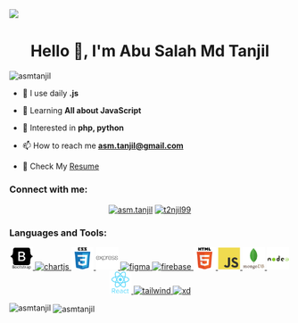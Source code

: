 <img src="https://www.canva.com/design/DAFULBR0wJw/qm19vTsNM-gusC9c-ND56Q/edit?utm_content=DAFULBR0wJw&utm_campaign=designshare&utm_medium=link2&utm_source=sharebutton">

<h1 align="center">Hello 👋, I'm Abu Salah Md Tanjil</h1>
<p align="left"> <img src="https://komarev.com/ghpvc/?username=asmtanjil&label=Profile%20views&color=0e75b6&style=flat" alt="asmtanjil" /> </p>

- 🔭 I use daily **.js**

- 🌱 Learning **All about JavaScript**

- 👯 Interested in **php, python**

- 📫 How to reach me **asm.tanjil@gmail.com**

- 📄 Check My <a href="https://drive.google.com/file/d/1roDcdkd4gdSJrbLr9Wn-_I4PJ3d6Vc8E/view?usp=share_link">Resume</a>

<h3 align="left">Connect with me:</h3>
<p align="center">
<a href="https://linkedin.com/in/asm.tanjil" target="blank"><img align="center" src="https://raw.githubusercontent.com/rahuldkjain/github-profile-readme-generator/master/src/images/icons/Social/linked-in-alt.svg" alt="asm.tanjil" height="30" width="40" /></a>
<a href="https://fb.com/t2njil99" target="blank"><img align="center" src="https://raw.githubusercontent.com/rahuldkjain/github-profile-readme-generator/master/src/images/icons/Social/facebook.svg" alt="t2njil99" height="30" width="40" /></a>
</p>

<h3 align="left">Languages and Tools:</h3>
<p align="center"> <a href="https://getbootstrap.com" target="_blank" rel="noreferrer"> <img src="https://raw.githubusercontent.com/devicons/devicon/master/icons/bootstrap/bootstrap-plain-wordmark.svg" alt="bootstrap" width="40" height="40"/> </a> <a href="https://www.chartjs.org" target="_blank" rel="noreferrer"> <img src="https://www.chartjs.org/media/logo-title.svg" alt="chartjs" width="40" height="40"/> </a> <a href="https://www.w3schools.com/css/" target="_blank" rel="noreferrer"> <img src="https://raw.githubusercontent.com/devicons/devicon/master/icons/css3/css3-original-wordmark.svg" alt="css3" width="40" height="40"/> </a> <a href="https://expressjs.com" target="_blank" rel="noreferrer"> <img src="https://raw.githubusercontent.com/devicons/devicon/master/icons/express/express-original-wordmark.svg" alt="express" width="40" height="40"/> </a> <a href="https://www.figma.com/" target="_blank" rel="noreferrer"> <img src="https://www.vectorlogo.zone/logos/figma/figma-icon.svg" alt="figma" width="40" height="40"/> </a> <a href="https://firebase.google.com/" target="_blank" rel="noreferrer"> <img src="https://www.vectorlogo.zone/logos/firebase/firebase-icon.svg" alt="firebase" width="40" height="40"/> </a> <a href="https://www.w3.org/html/" target="_blank" rel="noreferrer"> <img src="https://raw.githubusercontent.com/devicons/devicon/master/icons/html5/html5-original-wordmark.svg" alt="html5" width="40" height="40"/> </a> <a href="https://developer.mozilla.org/en-US/docs/Web/JavaScript" target="_blank" rel="noreferrer"> <img src="https://raw.githubusercontent.com/devicons/devicon/master/icons/javascript/javascript-original.svg" alt="javascript" width="40" height="40"/> </a> <a href="https://www.mongodb.com/" target="_blank" rel="noreferrer"> <img src="https://raw.githubusercontent.com/devicons/devicon/master/icons/mongodb/mongodb-original-wordmark.svg" alt="mongodb" width="40" height="40"/> </a> <a href="https://nodejs.org" target="_blank" rel="noreferrer"> <img src="https://raw.githubusercontent.com/devicons/devicon/master/icons/nodejs/nodejs-original-wordmark.svg" alt="nodejs" width="40" height="40"/> </a> <a href="https://reactjs.org/" target="_blank" rel="noreferrer"> <img src="https://raw.githubusercontent.com/devicons/devicon/master/icons/react/react-original-wordmark.svg" alt="react" width="40" height="40"/> </a> <a href="https://tailwindcss.com/" target="_blank" rel="noreferrer"> <img src="https://www.vectorlogo.zone/logos/tailwindcss/tailwindcss-icon.svg" alt="tailwind" width="40" height="40"/> </a> <a href="https://www.adobe.com/products/xd.html" target="_blank" rel="noreferrer"> <img src="https://cdn.worldvectorlogo.com/logos/adobe-xd.svg" alt="xd" width="40" height="40"/> </a> </p>

<p><img align="left" src="https://github-readme-stats.vercel.app/api/top-langs?username=asmtanjil&show_icons=true&locale=en&layout=compact" alt="asmtanjil" /></p>

<p>&nbsp;<img align="center" src="https://github-readme-stats.vercel.app/api?username=asmtanjil&show_icons=true&locale=en" alt="asmtanjil" /></p>
